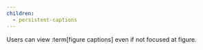 ```yaml
---
children:
  - persistent-captions
---
```


Users can view :term[figure captions] even if not focused at figure.
